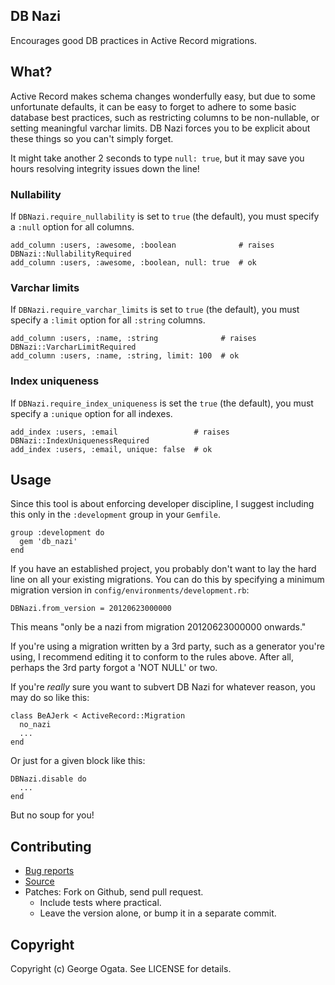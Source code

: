 ## DB Nazi

Encourages good DB practices in Active Record migrations.

## What?

Active Record makes schema changes wonderfully easy, but due to some unfortunate
defaults, it can be easy to forget to adhere to some basic database best
practices, such as restricting columns to be non-nullable, or setting meaningful
varchar limits. DB Nazi forces you to be explicit about these things so you
can't simply forget.

It might take another 2 seconds to type `null: true`, but it may save you hours
resolving integrity issues down the line!

### Nullability

If `DBNazi.require_nullability` is set to `true` (the default), you must specify
a `:null` option for all columns.

    add_column :users, :awesome, :boolean              # raises DBNazi::NullabilityRequired
    add_column :users, :awesome, :boolean, null: true  # ok

### Varchar limits

If `DBNazi.require_varchar_limits` is set to `true` (the default), you must
specify a `:limit` option for all `:string` columns.

    add_column :users, :name, :string              # raises DBNazi::VarcharLimitRequired
    add_column :users, :name, :string, limit: 100  # ok

### Index uniqueness

If `DBNazi.require_index_uniqueness` is set the `true` (the default), you must
specify a `:unique` option for all indexes.

    add_index :users, :email                 # raises DBNazi::IndexUniquenessRequired
    add_index :users, :email, unique: false  # ok

## Usage

Since this tool is about enforcing developer discipline, I suggest including
this only in the `:development` group in your `Gemfile`.

    group :development do
      gem 'db_nazi'
    end

If you have an established project, you probably don't want to lay the hard line
on all your existing migrations. You can do this by specifying a minimum
migration version in `config/environments/development.rb`:

    DBNazi.from_version = 20120623000000

This means "only be a nazi from migration 20120623000000 onwards."

If you're using a migration written by a 3rd party, such as a generator you're
using, I recommend editing it to conform to the rules above. After all, perhaps
the 3rd party forgot a 'NOT NULL' or two.

If you're *really* sure you want to subvert DB Nazi for whatever reason, you may
do so like this:

    class BeAJerk < ActiveRecord::Migration
      no_nazi
      ...
    end

Or just for a given block like this:

    DBNazi.disable do
      ...
    end

But no soup for you!

## Contributing

 * [Bug reports](https://github.com/oggy/db_nazi/issues)
 * [Source](https://github.com/oggy/db_nazi)
 * Patches: Fork on Github, send pull request.
   * Include tests where practical.
   * Leave the version alone, or bump it in a separate commit.

## Copyright

Copyright (c) George Ogata. See LICENSE for details.

